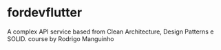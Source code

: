 # fordevflutter
A complex API service based from  Clean Architecture, Design Patterns e SOLID. course by Rodrigo Manguinho
